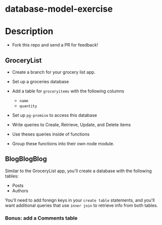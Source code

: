# database-model-exercise
# Description

- Fork this repo and send a PR for feedback!

## GroceryList

- Create a branch for your grocery list app.

- Set up a groceries database
- Add a table for `groceryitems` with the following columns
    - `name`
    - `quantity`

- Set up `pg-promise` to access this database

- Write queries to Create, Retrieve, Update, and Delete items

- Use theses queries inside of functions

- Group these functions into their own node module.


## BlogBlogBlog

Similar to the GroceryList app, you'll create a database with the following tables:

- Posts
- Authors

You'll need to add foreign keys in your `create table` statements, and you'll want additional queries that use `inner join` to retrieve info from both tables.

### Bonus: add a Comments table
